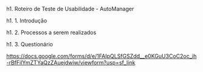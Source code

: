 h1. Roteiro de Teste de Usabilidade - AutoManager

h1. 1. Introdução

h1. 2. Processos a serem realizados

h1. 3. Questionário

https://docs.google.com/forms/d/e/1FAIpQLSfGSZdd__e0KGuU3CoC2oc_ih-rBfFilYmZTYaQzZAuejdwiw/viewform?usp=sf_link
